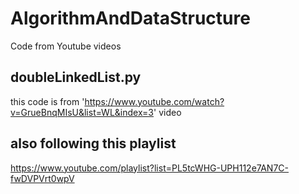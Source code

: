 # AlgorithmAndDataStructure
Code from Youtube videos

## doubleLinkedList.py
this code is from 'https://www.youtube.com/watch?v=GrueBnqMIsU&list=WL&index=3' video

## also following this playlist
https://www.youtube.com/playlist?list=PL5tcWHG-UPH112e7AN7C-fwDVPVrt0wpV
